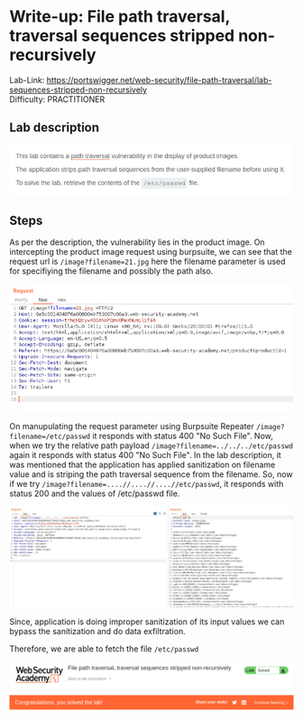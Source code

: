 # Write-up: File path traversal, traversal sequences stripped non-recursively

Lab-Link: <https://portswigger.net/web-security/file-path-traversal/lab-sequences-stripped-non-recursively>  
Difficulty: PRACTITIONER  
  

## Lab description

![lab_description](img/1.png)

## Steps

As per the description, the vulnerability lies in the product image. On intercepting the product image request using burpsuite, we can see that the request url is `/image?filename=21.jpg` here the filename parameter is used for specifiying the filename and possibly the path also.

![image_req](img/2.png)

On manupulating the request parameter using Burpsuite Repeater `/image?filename=/etc/passwd` it responds with status 400 "No Such File". Now, when we try the relative path payload `/image?filename=../../../etc/passwd` again it responds with status 400 "No Such File". In the lab description, it was mentioned that the application has applied sanitization on filename value and is striping the path traversal sequence from the filename. So, now if we try `/image?filename=....//....//....//etc/passwd`, it responds with status 200 and the values of /etc/passwd file.

![path_traversal_vul](img/3.png)

Since, application is doing improper sanitization of its input values we can bypass the sanitization and do data exfiltration. 

Therefore, we are able to fetch the file `/etc/passwd`

![success](img/4.png)
